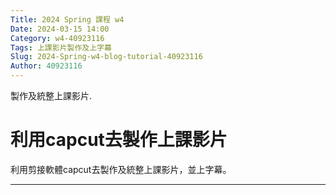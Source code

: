 ```yaml
---
Title: 2024 Spring 課程 w4
Date: 2024-03-15 14:00
Category: w4-40923116
Tags: 上課影片製作及上字幕
Slug: 2024-Spring-w4-blog-tutorial-40923116
Author: 40923116
---
```


製作及統整上課影片.

<!-- PELICAN_END_SUMMARY -->

# 利用capcut去製作上課影片
利用剪接軟體capcut去製作及統整上課影片，並上字幕。

--------